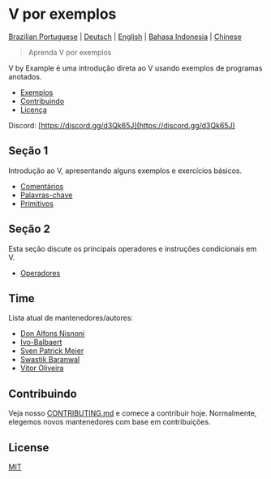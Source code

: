 # V por exemplos

[Brazilian Portuguese](README.md) | [Deutsch](/de/README.md) | [English](/en/README.md) | [Bahasa Indonesia](/id/README.md) | [Chinese](/cn/README.md)

> Aprenda V por exemplos

V by Example é uma introdução direta ao V usando exemplos de programas anotados.

- [Exemplos](examples/README.md)
- [Contribuindo](#contributing)
- [Licença](#license)

Discord: [https://discord.gg/d3Qk65J](https://discord.gg/d3Qk65J)

## Seção 1

Introdução ao V, apresentando alguns exemplos e exercícios básicos.

- [Comentários](examples/section_1/comment.md)
- [Palavras-chave](examples/section_1/keywords.md)
- [Primitivos](examples/section_1/primitives.md)

## Seção 2

Esta seção discute os principais operadores e instruções condicionais em V.

- [Operadores](examples/section_2/operators.md)

## Time

Lista atual de mantenedores/autores:

- [Don Alfons Nisnoni](https://github.com/dhonx)
- [Ivo-Balbaert](https://github.com/ibalbaert)
- [Sven Patrick Meier](https://github.com/tobyhinloopen)
- [Swastik Baranwal](https://github.com/Delta456)
- [Vitor Oliveira](https://github.com/vbrazo)

## Contribuindo

Veja nosso [CONTRIBUTING.md](CONTRIBUTING.md) e comece a contribuir hoje. Normalmente, elegemos novos mantenedores com base em contribuições.

## License

[MIT](/LICENSE)

